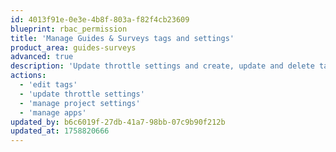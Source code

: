 ```yaml
---
id: 4013f91e-0e3e-4b8f-803a-f82f4cb23609
blueprint: rbac_permission
title: 'Manage Guides & Surveys tags and settings'
product_area: guides-surveys
advanced: true
description: 'Update throttle settings and create, update and delete tags'
actions:
  - 'edit tags'
  - 'update throttle settings'
  - 'manage project settings'
  - 'manage apps'
updated_by: b6c6019f-27db-41a7-98bb-07c9b90f212b
updated_at: 1758820666
---
```

